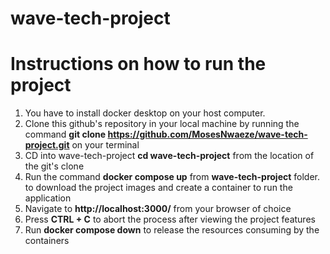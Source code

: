 # wave-tech-project

# Instructions on how to run the project

1. You have to install docker desktop on your host computer.
2. Clone this github's repository in your local machine by running the command **git clone https://github.com/MosesNwaeze/wave-tech-project.git** on your terminal
3. CD into wave-tech-project **cd wave-tech-project** from the location of the git's clone
4. Run the command **docker compose up** from **wave-tech-project** folder. to download the project images and create a container to run the application
5. Navigate to **http://localhost:3000/** from your browser of choice
6. Press **CTRL + C** to abort the process after viewing the project features
7. Run **docker compose down** to release the resources consuming by the containers 
